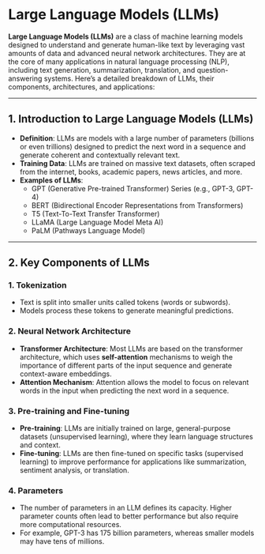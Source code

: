 # Large Language Models (LLMs)

**Large Language Models (LLMs)** are a class of machine learning models designed to understand and generate human-like text by leveraging vast amounts of data and advanced neural network architectures. They are at the core of many applications in natural language processing (NLP), including text generation, summarization, translation, and question-answering systems. Here’s a detailed breakdown of LLMs, their components, architectures, and applications:

---

## 1. Introduction to Large Language Models (LLMs)

- **Definition**: LLMs are models with a large number of parameters (billions or even trillions) designed to predict the next word in a sequence and generate coherent and contextually relevant text.
- **Training Data**: LLMs are trained on massive text datasets, often scraped from the internet, books, academic papers, news articles, and more.
- **Examples of LLMs**: 
  - GPT (Generative Pre-trained Transformer) Series (e.g., GPT-3, GPT-4)
  - BERT (Bidirectional Encoder Representations from Transformers)
  - T5 (Text-To-Text Transfer Transformer)
  - LLaMA (Large Language Model Meta AI)
  - PaLM (Pathways Language Model)

---

## 2. Key Components of LLMs

### 1. Tokenization
   - Text is split into smaller units called tokens (words or subwords).
   - Models process these tokens to generate meaningful predictions.

### 2. Neural Network Architecture
   - **Transformer Architecture**: Most LLMs are based on the transformer architecture, which uses **self-attention** mechanisms to weigh the importance of different parts of the input sequence and generate context-aware embeddings.
   - **Attention Mechanism**: Attention allows the model to focus on relevant words in the input when predicting the next word in a sequence.

### 3. Pre-training and Fine-tuning
   - **Pre-training**: LLMs are initially trained on large, general-purpose datasets (unsupervised learning), where they learn language structures and context.
   - **Fine-tuning**: LLMs are then fine-tuned on specific tasks (supervised learning) to improve performance for applications like summarization, sentiment analysis, or translation.

### 4. Parameters
   - The number of parameters in an LLM defines its capacity. Higher parameter counts often lead to better performance but also require more computational resources.
   - For example, GPT-3 has 175 billion parameters, whereas smaller models may have tens of millions.
